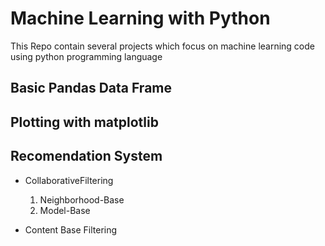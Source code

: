 # Machine Learning with Python
This Repo contain several projects which focus on machine learning code using python programming language 

## Basic Pandas Data Frame 

## Plotting with matplotlib

## Recomendation System
- CollaborativeFiltering
	1. Neighborhood-Base
	2. Model-Base

- Content Base Filtering



